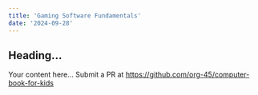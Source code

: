 ```yaml
---
title: 'Gaming Software Fundamentals'
date: '2024-09-28'
---
```


## Heading...
Your content here...
Submit a PR at https://github.com/org-45/computer-book-for-kids
